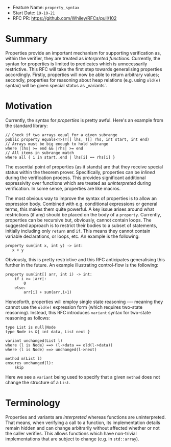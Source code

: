 - Feature Name: `property_syntax`
- Start Date: `19-10-21`
- RFC PR: https://github.com/Whiley/RFCs/pull/102

# Summary

Properties provide an important mechanism for supporting verification
as, within the verifier, they are treated as _interpreted functions_.
Currently, the syntax for properties is limited to predicates which is
unnecessarily restrictive.  This RFC will take the first step towards
generalising properties accordingly.  Firstly, properties will now be
able to return arbitrary values; secondly, properties for reasoning
about heap relations (e.g. using `old(e)` syntax) will be given
special status as _variants`.

# Motivation

Currently, the syntax for _properties_ is pretty awful.  Here's an
example from the standard library:

```Whiley
// Check if two arrays equal for a given subrange
public property equals<T>(T[] lhs, T[] rhs, int start, int end)
// Arrays must be big enough to hold subrange
where |lhs| >= end && |rhs| >= end
// All items in subrange match
where all { i in start..end | lhs[i] == rhs[i] }
```

The essential point of properties (as it stands) are that they receive
special status within the theorem prover.  Specifically, properties
can be _inlined_ during the verification process. This provides
significant additional expressivity over functions which are treated
as _uninterpreted_ during verification.  In some sense, properties are
like macros.

The most obvious way to improve the syntax of properties is to allow
an expression body.  Combined with e.g. conditional expressions or
general terms, this makes them quite powerful.  A key issue arises
around what restrictions (if any) should be placed on the body of a
`property`.  Currently, properties can be recursive but, obviously,
cannot contain loops.  The suggested approach is to restrict their
bodies to a subset of statements, initially including only `return`
and `if`.  This means they cannot contain variable declarations, or
loops, etc.  An example is the following:

```Whiley
property sum(int x, int y) -> int:
   x + y
```

Obviously, this is pretty restrictive and this RFC anticipates
generalising this further in the future.  An example illustrating
control-flow is the following:

```Whiley
property sum(int[] arr, int i) -> int:
    if i >= |arr|:
        0
    else:
        arr[i] + sum(arr,i+1)
```

Henceforth, properties will employ single state reasoning --- meaning
they cannot use the `old(e)` expression form (which requires two-state
reasoning).  Instead, this RFC introduces `variant` syntax for
two-state reasoning as follows:

```Whiley
type List is null|Node
type Node is &{ int data, List next }

variant unchanged(List l)
where (l is Node) ==> (l->data == old(l->data))
where (l is Node) ==> unchanged(l->next)

method m(List l)
ensures unchanged(l):
    skip
```

Here we see a `variant` being used to specify that a given `method`
does not change the structure of a `List`.

# Terminology

Properties and variants are _interpreted_ whereas functions are
uninterpreted.  That means, when verifying a call to a function, its
implementation details remain hidden and can change arbitrarily
without affected whether or not the caller verifies.  This allows
functions which have non-trivial implementations that are subject to
change (e.g. in `std::array`).
